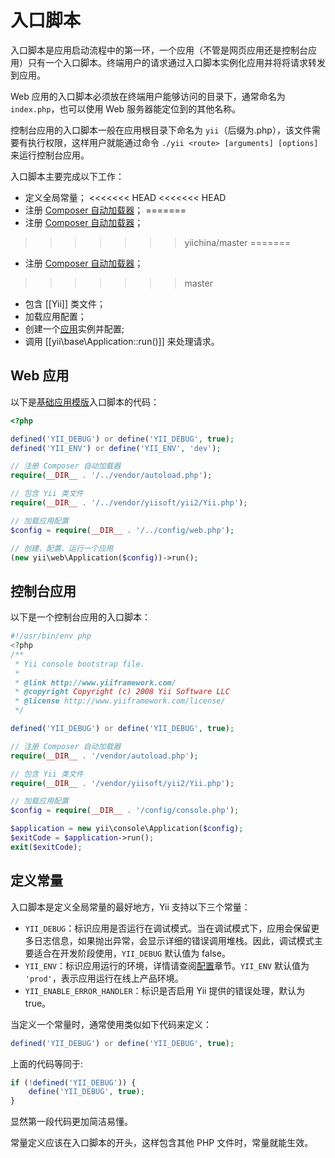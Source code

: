 入口脚本
=============

入口脚本是应用启动流程中的第一环，一个应用（不管是网页应用还是控制台应用）只有一个入口脚本。终端用户的请求通过入口脚本实例化应用并将将请求转发到应用。

Web 应用的入口脚本必须放在终端用户能够访问的目录下，通常命名为 `index.php`，也可以使用 Web 服务器能定位到的其他名称。

控制台应用的入口脚本一般在应用根目录下命名为 `yii`（后缀为.php），该文件需要有执行权限，这样用户就能通过命令 `./yii <route> [arguments] [options]` 来运行控制台应用。

入口脚本主要完成以下工作：

* 定义全局常量；
<<<<<<< HEAD
<<<<<<< HEAD
* 注册 [Composer 自动加载器](http://getcomposer.org/doc/01-basic-usage.md#autoloading)；
=======
* 注册 [Composer 自动加载器](https://getcomposer.org/doc/01-basic-usage.md#autoloading)；
>>>>>>> yiichina/master
=======
* 注册 [Composer 自动加载器](https://getcomposer.org/doc/01-basic-usage.md#autoloading)；
>>>>>>> master
* 包含 [[Yii]] 类文件；
* 加载应用配置；
* 创建一个[应用](structure-applications.md)实例并配置;
* 调用 [[yii\base\Application::run()]] 来处理请求。


## Web 应用 <span id="web-applications"></span>

以下是[基础应用模版](start-installation.md)入口脚本的代码：

```php
<?php

defined('YII_DEBUG') or define('YII_DEBUG', true);
defined('YII_ENV') or define('YII_ENV', 'dev');

// 注册 Composer 自动加载器
require(__DIR__ . '/../vendor/autoload.php');

// 包含 Yii 类文件
require(__DIR__ . '/../vendor/yiisoft/yii2/Yii.php');

// 加载应用配置
$config = require(__DIR__ . '/../config/web.php');

// 创建、配置、运行一个应用
(new yii\web\Application($config))->run();
```


## 控制台应用 <span id="console-applications"></span>

以下是一个控制台应用的入口脚本：

```php
#!/usr/bin/env php
<?php
/**
 * Yii console bootstrap file.
 *
 * @link http://www.yiiframework.com/
 * @copyright Copyright (c) 2008 Yii Software LLC
 * @license http://www.yiiframework.com/license/
 */

defined('YII_DEBUG') or define('YII_DEBUG', true);

// 注册 Composer 自动加载器
require(__DIR__ . '/vendor/autoload.php');

// 包含 Yii 类文件
require(__DIR__ . '/vendor/yiisoft/yii2/Yii.php');

// 加载应用配置
$config = require(__DIR__ . '/config/console.php');

$application = new yii\console\Application($config);
$exitCode = $application->run();
exit($exitCode);
```


## 定义常量 <span id="defining-constants"></span>

入口脚本是定义全局常量的最好地方，Yii 支持以下三个常量：

* `YII_DEBUG`：标识应用是否运行在调试模式。当在调试模式下，应用会保留更多日志信息，如果抛出异常，会显示详细的错误调用堆栈。因此，调试模式主要适合在开发阶段使用，`YII_DEBUG` 默认值为 false。
* `YII_ENV`：标识应用运行的环境，详情请查阅[配置](concept-configurations.md#environment-constants)章节。`YII_ENV` 默认值为 `'prod'`，表示应用运行在线上产品环境。
* `YII_ENABLE_ERROR_HANDLER`：标识是否启用 Yii 提供的错误处理，默认为 true。

当定义一个常量时，通常使用类似如下代码来定义：

```php
defined('YII_DEBUG') or define('YII_DEBUG', true);
```

上面的代码等同于:

```php
if (!defined('YII_DEBUG')) {
    define('YII_DEBUG', true);
}
```

显然第一段代码更加简洁易懂。

常量定义应该在入口脚本的开头，这样包含其他 PHP 文件时，常量就能生效。